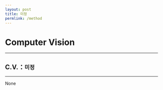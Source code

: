 ```yaml
---
layout: post
title: 미정
permlink: /method
---
```


Computer Vision
==============================

<hr>

C.V.：`미정`
------------------------------

<hr>

None


<br>
<br>


